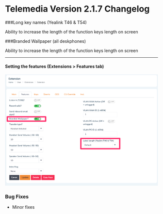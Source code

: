 # Telemedia Version 2.1.7 Changelog

###Long key names (Yealink T46 & T54)

Ability to increase the length of the function keys length on screen

###Branded Wallpaper (all deskphones)

Ability to increase the length of the function keys length on screen

---

#### Setting the features (Extensions > Features tab)
![](https://github.com/codebase-technology/Telemedia-Documentation/raw/master/2.1.7/label_len.png)




### Bug Fixes
* Minor fixes